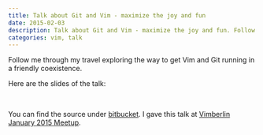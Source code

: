 ```yaml
---
title: Talk about Git and Vim - maximize the joy and fun
date: 2015-02-03
description: Talk about Git and Vim - maximize the joy and fun. Follow me through my travel exploring the way to get Vim and Git running in a friendly coexistence.
categories: vim, talk
---
```


Follow me through my travel exploring the way to get Vim and Git running in a friendly coexistence.


Here are the slides of the talk:


<script async class="speakerdeck-embed" data-id="2e58f59084330132353846ef331f01f2" data-ratio="1.33159947984395" src="//speakerdeck.com/assets/embed.js"></script>

<br>

You can find the source under [bitbucket](https://bitbucket.org/wikimatze/presentations/branch/vim-and-git "bitbucket").
I gave this talk at [Vimberlin January 2015 Meetup](http://vimberlin.de/january-2015-meetup/ "Vimberlin January 2015 Meetup").

